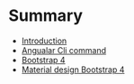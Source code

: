 # Summary

* [Introduction](README.md)
* [Angualar Cli command](angualar-cli-command.md)
* [Bootstrap 4](bootstrap-4.md)
* [Material design Bootstrap 4](material-design-bootstrap-4.md)

